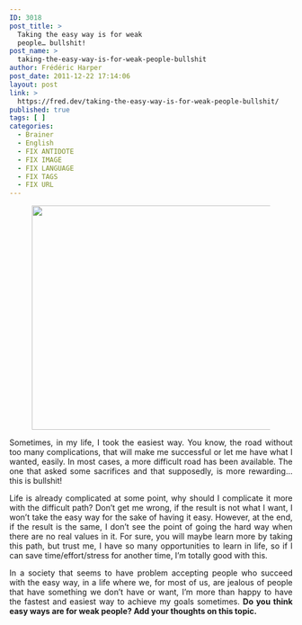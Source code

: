 ```yaml
---
ID: 3018
post_title: >
  Taking the easy way is for weak
  people… bullshit!
post_name: >
  taking-the-easy-way-is-for-weak-people-bullshit
author: Frédéric Harper
post_date: 2011-12-22 17:14:06
layout: post
link: >
  https://fred.dev/taking-the-easy-way-is-for-weak-people-bullshit/
published: true
tags: [ ]
categories:
  - Brainer
  - English
  - FIX ANTIDOTE
  - FIX IMAGE
  - FIX LANGUAGE
  - FIX TAGS
  - FIX URL
---
```

<figure><img title="6539115511_7cca2212ec_o" src="http://fred.dev/wp-content/uploads/2011/12/6539115511_7cca2212ec_o.jpg" alt="" width="580" height="399"/></figure><p style="text-align:justify">Sometimes, in my life, I took the easiest way. You know, the road without too many complications, that will make me successful or let me have what I wanted, easily. In most cases, a more difficult road has been available. The one that asked some sacrifices and that supposedly, is more rewarding… this is bullshit!</p><p style="text-align:justify">Life is already complicated at some point, why should I complicate it more with the difficult path? Don’t get me wrong, if the result is not what I want, I won’t take the easy way for the sake of having it easy. However, at the end, if the result is the same, I don’t see the point of going the hard way when there are no real values in it. For sure, you will maybe learn more by taking this path, but trust me, I have so many opportunities to learn in life, so if I can save time/effort/stress for another time, I’m totally good with this.</p><p style="text-align:justify">In a society that seems to have problem accepting people who succeed with the easy way, in a life where we, for most of us, are jealous of people that have something we don’t have or want, I’m more than happy to have the fastest and easiest way to achieve my goals sometimes. <strong>Do you think easy ways are for weak people? Add your thoughts on this topic.</strong></p>